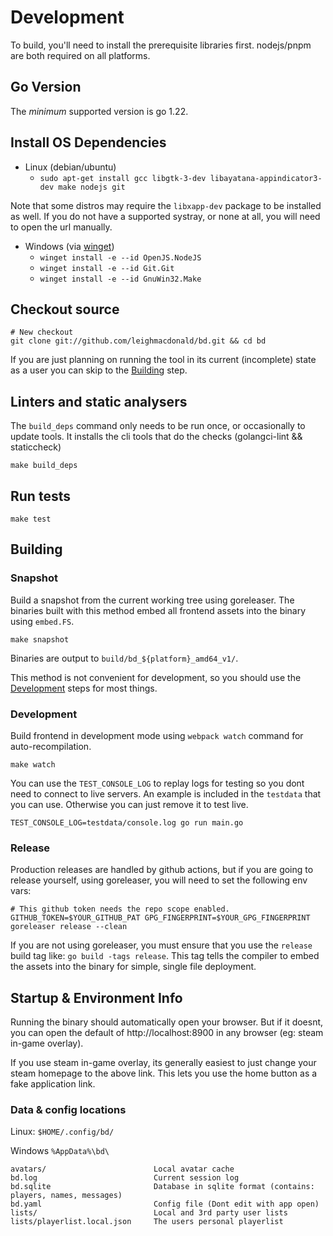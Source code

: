 # Development

To build, you'll need to install the prerequisite libraries first.
nodejs/pnpm are both required on all platforms.

## Go Version

The *minimum* supported version is go 1.22.

## Install OS Dependencies

- Linux (debian/ubuntu)
    - `sudo apt-get install gcc libgtk-3-dev libayatana-appindicator3-dev make nodejs git`
  
Note that some distros may require the `libxapp-dev` package to be installed as well. If you do not have a 
supported systray, or none at all, you will need to open the url manually.

- Windows (via [winget](https://learn.microsoft.com/en-us/windows/package-manager/winget/))
  - `winget install -e --id OpenJS.NodeJS`
  - `winget install -e --id Git.Git`
  - `winget install -e --id GnuWin32.Make`

## Checkout source

    # New checkout
    git clone git://github.com/leighmacdonald/bd.git && cd bd

If you are just planning on running the tool in its current (incomplete) state as a user you can skip to the [Building](#Building) step.

## Linters and static analysers 

The `build_deps` command only needs to be run once, or occasionally to update tools.
It installs the cli tools that do the checks (golangci-lint && staticcheck)

    make build_deps

## Run tests

    make test

## Building 

### Snapshot

Build a snapshot from the current working tree using goreleaser. The binaries built with this method embed all 
frontend assets into the binary using `embed.FS`. 

    make snapshot

Binaries are output to `build/bd_${platform}_amd64_v1/`.

This method is not convenient for development, so you should use the [Development](#Development) steps for most things.

### Development
    
Build frontend in development mode using `webpack watch` command for auto-recompilation.

    make watch

You can use the `TEST_CONSOLE_LOG` to replay logs for testing so you dont need to connect to live servers. An example
is included in the `testdata` that you can use. Otherwise you can just remove it to test live.

    TEST_CONSOLE_LOG=testdata/console.log go run main.go

### Release

Production releases are handled by github actions, but if you are going to release yourself, using goreleaser, you 
will need to set the following env vars:
    
    # This github token needs the repo scope enabled. 
    GITHUB_TOKEN=$YOUR_GITHUB_PAT GPG_FINGERPRINT=$YOUR_GPG_FINGERPRINT goreleaser release --clean

If you are not using goreleaser, you must ensure that you use the `release` build tag like: `go build -tags release`. This
tag tells the compiler to embed the assets into the binary for simple, single file deployment.

## Startup & Environment Info

Running the binary should automatically open your browser. But if it doesnt, you can open the default of http://localhost:8900 in any 
browser (eg: steam in-game overlay).

If you use steam in-game overlay, its generally easiest to just change your steam homepage to the
above link. This lets you use the home button as a fake application link.

### Data & config locations

Linux: `$HOME/.config/bd/`
  
Windows `%AppData%\bd\`

    avatars/                        Local avatar cache
    bd.log                          Current session log 
    bd.sqlite                       Database in sqlite format (contains: players, names, messages)
    bd.yaml                         Config file (Dont edit with app open)
    lists/                          Local and 3rd party user lists
    lists/playerlist.local.json     The users personal playerlist
